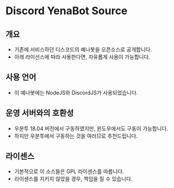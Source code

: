 # Discord YenaBot Source 

## 개요
- 기존에 서비스하던 디스코드의 예나봇을 오픈소스로 공개합니다.
- 아래 라이선스에 따라 사용한다면, 자유롭게 사용이 가능합니다.

## 사용 언어
- 이 예나봇에는 NodeJS와 DiscordJS가 사용되었습니다. 

## 운영 서버와의 호환성
- 우분투 18.04 버전에서 구동하였지만, 윈도우에서도 구동이 가능합니다.
- 하지만 우분투에서 구동하는 것을 여러므로 추천드립니다.

## 라이센스
- 기본적으로 이 소스들은 GPL 라이센스를 따릅니다.
- 라이센스를 지키지 않았을 경우, 책임을 질 수 있습니다.
